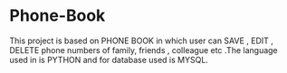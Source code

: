 # Phone-Book
This project is based on PHONE BOOK in which user can SAVE , EDIT , DELETE  phone numbers of family, friends , colleague etc .The language used in is PYTHON and for database used is MYSQL.
